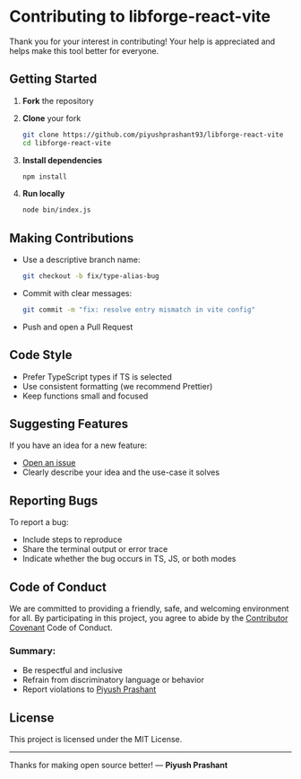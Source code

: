 # Contributing to libforge-react-vite

Thank you for your interest in contributing! Your help is appreciated and helps make this tool better for everyone.

## Getting Started

1. **Fork** the repository
2. **Clone** your fork

   ```bash
   git clone https://github.com/piyushprashant93/libforge-react-vite
   cd libforge-react-vite
   ```
3. **Install dependencies**

   ```bash
   npm install
   ```
4. **Run locally**

   ```bash
   node bin/index.js
   ```

## Making Contributions

* Use a descriptive branch name:

  ```bash
  git checkout -b fix/type-alias-bug
  ```
* Commit with clear messages:

  ```bash
  git commit -m "fix: resolve entry mismatch in vite config"
  ```
* Push and open a Pull Request

## Code Style

* Prefer TypeScript types if TS is selected
* Use consistent formatting (we recommend Prettier)
* Keep functions small and focused

## Suggesting Features

If you have an idea for a new feature:

* [Open an issue](https://github.com/piyushprashant93/libforge-react-vite/issues)
* Clearly describe your idea and the use-case it solves

## Reporting Bugs

To report a bug:

* Include steps to reproduce
* Share the terminal output or error trace
* Indicate whether the bug occurs in TS, JS, or both modes

## Code of Conduct

We are committed to providing a friendly, safe, and welcoming environment for all. By participating in this project, you agree to abide by the [Contributor Covenant](https://www.contributor-covenant.org) Code of Conduct.

### Summary:

* Be respectful and inclusive
* Refrain from discriminatory language or behavior
* Report violations to [Piyush Prashant](https://github.com/piyushprashant93)

## License

This project is licensed under the MIT License.

---

Thanks for making open source better!
— **Piyush Prashant**
